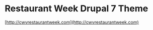 Restaurant Week Drupal 7 Theme
=========================
[http://cwvrestaurantweek.com](http://cwvrestaurantweek.com)